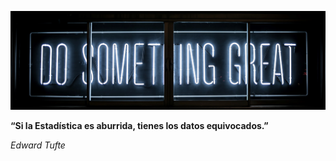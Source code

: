 ![nueva imagen](https://raw.githubusercontent.com/DataPRO-Analitica/.github/main/profile/do_something_great2.jpg)


**“Si la Estadística es aburrida, tienes los datos equivocados.”**

*Edward Tufte*

